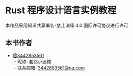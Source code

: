 # Rust 程序设计语言实例教程

本作品采用知识共享署名-禁止演绎 4.0 国际许可协议进行许可

## 本书作者

- [@3442853561](https://github.com/3442853561)  
  - 昵称: 套路小迷糊  
  - 联系邮箱: 3442853561@qq.com  
